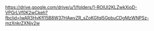 https://drive.google.com/drive/u/1/folders/1-ROlUI2KLZwkXioD-VPGrLVf0K2wCkeh?fbclid=IwAR3HvKfl15B8W37HAwvZR_sZoKGfql5GpbuCDgMzWNPSz-mzXnkrZXNjv2w
